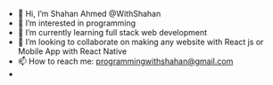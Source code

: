 - 👋 Hi, I’m Shahan Ahmed @WithShahan
- 👀 I’m interested in programming 
- 🌱 I’m currently learning full stack web development
- 💞️ I’m looking to collaborate on making any website with React js or Mobile App with React Native
- 📫 How to reach me: programmingwithshahan@gmail.com
- 

